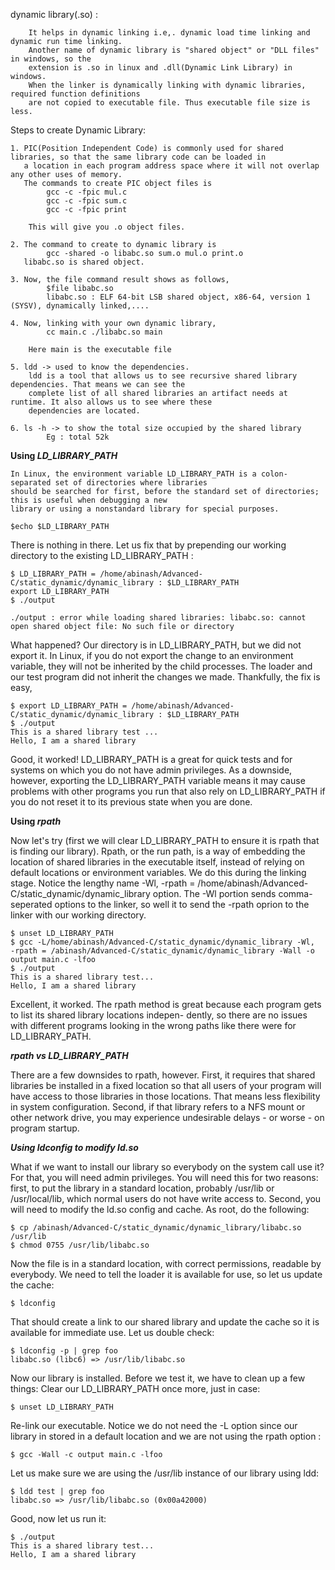 dynamic library(.so) : 
			
		It helps in dynamic linking i.e,. dynamic load time linking and dynamic run time linking.
		Another name of dynamic library is "shared object" or "DLL files" in windows, so the 
		extension is .so in linux and .dll(Dynamic Link Library) in windows.
		When the linker is dynamically linking with dynamic libraries, required function definitions
		are not copied to executable file. Thus executable file size is less.

Steps to create Dynamic Library:
```
1. PIC(Position Independent Code) is commonly used for shared libraries, so that the same library code can be loaded in
   a location in each program address space where it will not overlap any other uses of memory.
   The commands to create PIC object files is
		gcc -c -fpic mul.c
		gcc -c -fpic sum.c
		gcc -c -fpic print

	This will give you .o object files.

2. The command to create to dynamic library is
		gcc -shared -o libabc.so sum.o mul.o print.o
   libabc.so is shared object.

3. Now, the file command result shows as follows,
		$file libabc.so
		libabc.so : ELF 64-bit LSB shared object, x86-64, version 1 (SYSV), dynamically linked,....

4. Now, linking with your own dynamic library,
		cc main.c ./libabc.so main

	Here main is the executable file

5. ldd -> used to know the dependencies.
	ldd is a tool that allows us to see recursive shared library dependencies. That means we can see the
	complete list of all shared libraries an artifact needs at runtime. It also allows us to see where these
	dependencies are located.

6. ls -h -> to show the total size occupied by the shared library
		Eg : total 52k
```

<b> Using <i>LD_LIBRARY_PATH</i></b>

	In Linux, the environment variable LD_LIBRARY_PATH is a colon-separated set of directories where libraries
	should be searched for first, before the standard set of directories; this is useful when debugging a new
	library or using a nonstandard library for special purposes.
```
$echo $LD_LIBRARY_PATH
```

There is nothing in there. Let us fix that by prepending our working directory to the existing LD_LIBRARY_PATH :
```
$ LD_LIBRARY_PATH = /home/abinash/Advanced-C/static_dynamic/dynamic_library : $LD_LIBRARY_PATH
export LD_LIBRARY_PATH  
$ ./output

./output : error while loading shared libraries: libabc.so: cannot open shared object file: No such file or directory
``` 
What happened? Our directory is in LD_LIBRARY_PATH, but we did not export it. In Linux, if you do not export the change
to an environment variable, they will not be inherited by the child processes. The loader and our test program did not
inherit the changes we made. Thankfully, the fix is easy,
```
$ export LD_LIBRARY_PATH = /home/abinash/Advanced-C/static_dynamic/dynamic_library : $LD_LIBRARY_PATH
$ ./output
This is a shared library test ...
Hello, I am a shared library
```
Good, it worked! LD_LIBRARY_PATH is a great for quick tests and for systems on which you do not have admin privileges.
As a downside, however, exporting the LD_LIBRARY_PATH variable means it may cause problems with other programs you run
that also rely on LD_LIBRARY_PATH if you do not reset it to its previous state when you are done.

<b> Using<i> rpath </i></b>

Now let's try (first we will clear LD_LIBRARY_PATH to ensure it is rpath that is finding our library). Rpath, or the
run path, is a way of embedding the location of shared libraries in the executable itself, instead of relying on default
locations or environment variables. We do this during the linking stage. Notice the lengthy name -Wl,
-rpath = /home/abinash/Advanced-C/static_dynamic/dynamic_library option. The -Wl portion sends comma-seperated options
to the linker, so well it to send the -rpath oprion to the linker with our working directory.
```
$ unset LD_LIBRARY_PATH
$ gcc -L/home/abinash/Advanced-C/static_dynamic/dynamic_library -Wl,
-rpath = /abinash/Advanced-C/static_dynamic/dynamic_library -Wall -o output main.c -lfoo
$ ./output
This is a shared library test...
Hello, I am a shared library
```
Excellent, it worked. The rpath method is great because each program gets to list its shared library locations indepen-
dently, so there are no issues with different programs looking in the wrong paths like there were for LD_LIBRARY_PATH.

<b><i>rpath vs LD_LIBRARY_PATH </b></i>

There are a few downsides to rpath, however. First, it requires that shared libraries be installed in a fixed location
so that all users of your program will have access to those libraries in those locations. That means less flexibility
in system configuration. Second, if that library refers to a NFS mount or other network drive, you may experience
undesirable delays - or worse - on program startup.

<b><i> Using ldconfig to modify ld.so </b></i>

What if we want to install our library so everybody on the system call use it? For that, you will need admin privileges.
You will need this for two reasons: first, to put the library in a standard location, probably /usr/lib or
/usr/local/lib, which normal users do not have write access to. Second, you will need to modify the ld.so config and
cache. As root, do the following:

	$ cp /abinash/Advanced-C/static_dynamic/dynamic_library/libabc.so /usr/lib
	$ chmod 0755 /usr/lib/libabc.so

Now the file is in a standard location, with correct permissions, readable by everybody. We need to tell the loader it
is available for use, so let us update the cache:

	$ ldconfig

That should create a link to our shared library and update the cache so it is available for immediate use.
Let us double check:

	$ ldconfig -p | grep foo
	libabc.so (libc6) => /usr/lib/libabc.so

Now our library is installed. Before we test it, we have to clean up a few things:
Clear our LD_LIBRARY_PATH once more, just in case:

	$ unset LD_LIBRARY_PATH

Re-link our executable. Notice we do not need the -L option since our library in stored in a default location and we
are not using the rpath option :

	$ gcc -Wall -c output main.c -lfoo

Let us make sure we are using the /usr/lib instance of our library using ldd:

	$ ldd test | grep foo
	libabc.so => /usr/lib/libabc.so (0x00a42000)

Good, now let us run it:

	$ ./output
	This is a shared library test...
	Hello, I am a shared library
